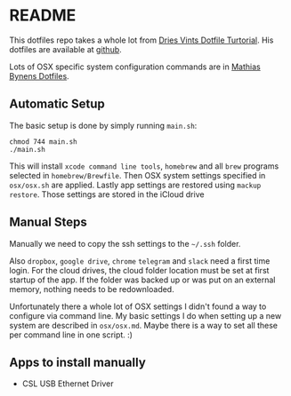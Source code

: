 # README

This dotfiles repo takes a whole lot from [Dries Vints Dotfile Turtorial](https://driesvints.com/blog/getting-started-with-dotfiles).
His dotfiles are available at [github](https://github.com/driesvints/dotfiles/blob/master/install.sh).

Lots of OSX specific system configuration commands are in [Mathias Bynens Dotfiles](https://github.com/mathiasbynens/dotfiles).

## Automatic Setup

The basic setup is done by simply running `main.sh`:
    
    chmod 744 main.sh
    ./main.sh

This will install `xcode command line tools`, `homebrew` and all `brew` programs selected in `homebrew/Brewfile`.
Then OSX system settings specified in `osx/osx.sh` are applied.
Lastly app settings are restored using `mackup restore`. Those settings are stored in the iCloud drive

## Manual Steps

Manually we need to copy the ssh settings to the `~/.ssh` folder.

Also `dropbox`, `google drive`, `chrome` `telegram` and `slack` need a first time login.
For the cloud drives, the cloud folder location must be set at first startup of the app.
If the folder was backed up or was put on an external memory, nothing needs to be redownloaded.

Unfortunately there a whole lot of OSX settings I didn't found a way to configure via command line.
My basic settings I do when setting up a new system are described in `osx/osx.md`.
Maybe there is a way to set all these per command line in one script. :) 

## Apps to install manually

- CSL USB Ethernet Driver
